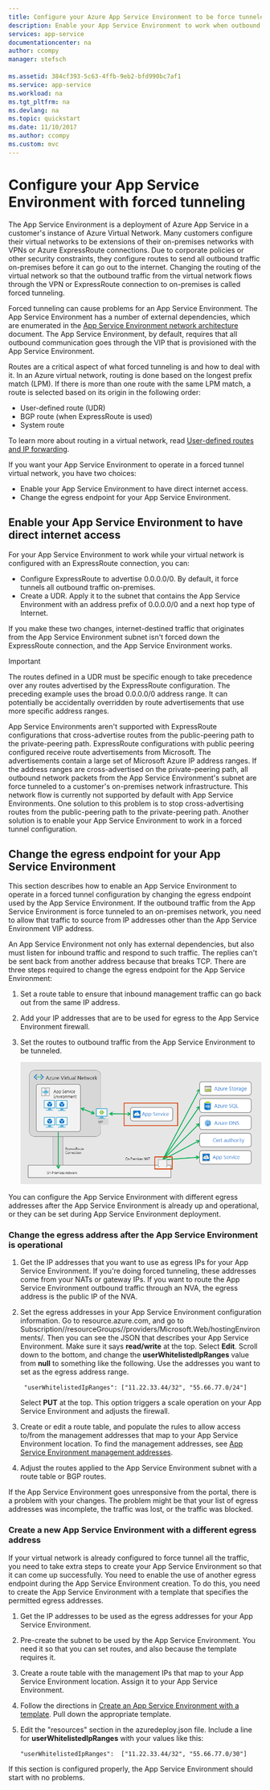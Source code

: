 ```yaml
---
title: Configure your Azure App Service Environment to be force tunneled
description: Enable your App Service Environment to work when outbound traffic is force tunneled
services: app-service
documentationcenter: na
author: ccompy
manager: stefsch

ms.assetid: 384cf393-5c63-4ffb-9eb2-bfd990bc7af1
ms.service: app-service
ms.workload: na
ms.tgt_pltfrm: na
ms.devlang: na
ms.topic: quickstart
ms.date: 11/10/2017
ms.author: ccompy
ms.custom: mvc
---
```


# Configure your App Service Environment with forced tunneling

The App Service Environment is a deployment of Azure App Service in a customer's instance of Azure Virtual Network. Many customers configure their virtual networks to be extensions of their on-premises networks with VPNs or Azure ExpressRoute connections. Due to corporate policies or other security constraints, they configure routes to send all outbound traffic on-premises before it can go out to the internet. Changing the routing of the virtual network so that the outbound traffic from the virtual network flows through the VPN or ExpressRoute connection to on-premises is called forced tunneling. 

Forced tunneling can cause problems for an App Service Environment. The App Service Environment has a number of external dependencies, which are enumerated in the [App Service Environment network architecture][network] document. The App Service Environment, by default, requires that all outbound communication goes through the VIP that is provisioned with the App Service Environment.

Routes are a critical aspect of what forced tunneling is and how to deal with it. In an Azure virtual network, routing is done based on the longest prefix match (LPM). If there is more than one route with the same LPM match, a route is selected based on its origin in the following order:

* User-defined route (UDR)
* BGP route (when ExpressRoute is used)
* System route

To learn more about routing in a virtual network, read [User-defined routes and IP forwarding][routes]. 

If you want your App Service Environment to operate in a forced tunnel virtual network, you have two choices:

* Enable your App Service Environment to have direct internet access.
* Change the egress endpoint for your App Service Environment.

## Enable your App Service Environment to have direct internet access

For your App Service Environment to work while your virtual network is configured with an ExpressRoute connection, you can:

* Configure ExpressRoute to advertise 0.0.0.0/0. By default, it force tunnels all outbound traffic on-premises.
* Create a UDR. Apply it to the subnet that contains the App Service Environment with an address prefix of 0.0.0.0/0 and a next hop type of Internet.

If you make these two changes, internet-destined traffic that originates from the App Service Environment subnet isn't forced down the ExpressRoute connection, and the App Service Environment works.

> [!IMPORTANT]
> The routes defined in a UDR must be specific enough to take precedence over any routes advertised by the ExpressRoute configuration. The preceding example uses the broad 0.0.0.0/0 address range. It can potentially be accidentally overridden by route advertisements that use more specific address ranges.
>
> App Service Environments aren't supported with ExpressRoute configurations that cross-advertise routes from the public-peering path to the private-peering path. ExpressRoute configurations with public peering configured receive route advertisements from Microsoft. The advertisements contain a large set of Microsoft Azure IP address ranges. If the address ranges are cross-advertised on the private-peering path, all outbound network packets from the App Service Environment's subnet are force tunneled to a customer's on-premises network infrastructure. This network flow is currently not supported by default with App Service Environments. One solution to this problem is to stop cross-advertising routes from the public-peering path to the private-peering path. Another solution is to enable your App Service Environment to work in a forced tunnel configuration.

## Change the egress endpoint for your App Service Environment ##

This section describes how to enable an App Service Environment to operate in a forced tunnel configuration by changing the egress endpoint used by the App Service Environment. If the outbound traffic from the App Service Environment is force tunneled to an on-premises network, you need to allow that traffic to source from IP addresses other than the App Service Environment VIP address.

An App Service Environment not only has external dependencies, but also must listen for inbound traffic and respond to such traffic. The replies can't be sent back from another address because that breaks TCP. There are three steps required to change the egress endpoint for the App Service Environment:

1. Set a route table to ensure that inbound management traffic can go back out from the same IP address.

2. Add your IP addresses that are to be used for egress to the App Service Environment firewall.

3. Set the routes to outbound traffic from the App Service Environment to be tunneled.

   ![Forced tunnel network flow][1]

You can configure the App Service Environment with different egress addresses after the App Service Environment is already up and operational, or they can be set during App Service Environment deployment.

### Change the egress address after the App Service Environment is operational ###
1. Get the IP addresses that you want to use as egress IPs for your App Service Environment. If you're doing forced tunneling, these addresses come from your NATs or gateway IPs. If you want to route the App Service Environment outbound traffic through an NVA, the egress address is the public IP of the NVA.

2. Set the egress addresses in your App Service Environment configuration information. Go to resource.azure.com, and go to Subscription/<subscription id>/resourceGroups/<ase resource group>/providers/Microsoft.Web/hostingEnvironments/<ase name>. Then you can see the JSON that describes your App Service Environment. Make sure it says **read/write** at the top. Select **Edit**. Scroll down to the bottom, and change the **userWhitelistedIpRanges** value from **null** to something like the following. Use the addresses you want to set as the egress address range. 

        "userWhitelistedIpRanges": ["11.22.33.44/32", "55.66.77.0/24"] 

   Select **PUT** at the top. This option triggers a scale operation on your App Service Environment and adjusts the firewall.
 
3. Create or edit a route table, and populate the rules to allow access to/from the management addresses that map to your App Service Environment location. To find the management addresses, see [App Service Environment management addresses][management].

4. Adjust the routes applied to the App Service Environment subnet with a route table or BGP routes. 

If the App Service Environment goes unresponsive from the portal, there is a problem with your changes. The problem might be that your list of egress addresses was incomplete, the traffic was lost, or the traffic was blocked. 

### Create a new App Service Environment with a different egress address ###

If your virtual network is already configured to force tunnel all the traffic, you need to take extra steps to create your App Service Environment so that it can come up successfully. You need to enable the use of another egress endpoint during the App Service Environment creation. To do this, you need to create the App Service Environment with a template that specifies the permitted egress addresses.

1. Get the IP addresses to be used as the egress addresses for your App Service Environment.

2. Pre-create the subnet to be used by the App Service Environment. You need it so that you can set routes, and also because the template requires it.

3. Create a route table with the management IPs that map to your App Service Environment location. Assign it to your App Service Environment.

4. Follow the directions in [Create an App Service Environment with a template][template]. Pull down the appropriate template.

5. Edit the "resources" section in the azuredeploy.json file. Include a line for **userWhitelistedIpRanges** with your values like this:

       "userWhitelistedIpRanges":  ["11.22.33.44/32", "55.66.77.0/30"]

If this section is configured properly, the App Service Environment should start with no problems. 


<!--IMAGES-->
[1]: ./media/forced-tunnel-support/forced-tunnel-flow.png

<!--Links-->
[management]: ./management-addresses.md
[network]: ./network-info.md
[routes]: ../../virtual-network/virtual-networks-udr-overview.md
[template]: ./create-from-template.md
